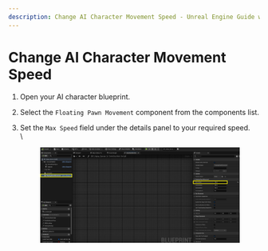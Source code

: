 ```yaml
---
description: Change AI Character Movement Speed - Unreal Engine Guide with Convai.
---
```


# Change AI Character Movement Speed

1. Open your AI character blueprint.
2. Select the `Floating Pawn Movement` component from the components list.
3.  Set the `Max Speed` field under the details panel to your required speed.\
    \


    <figure><img src="../../../.gitbook/assets/image (360).png" alt=""><figcaption></figcaption></figure>
